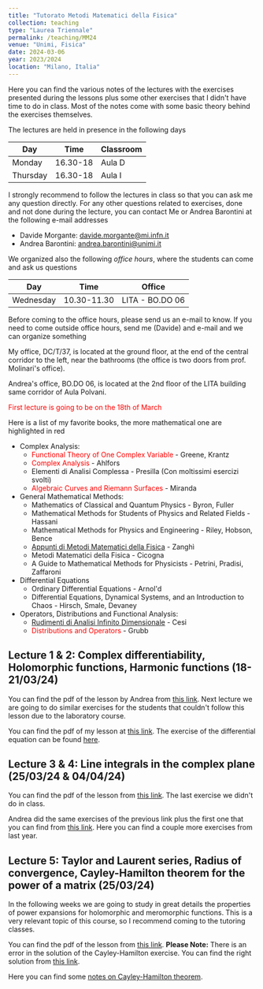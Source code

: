 ```yaml
---
title: "Tutorato Metodi Matematici della Fisica"
collection: teaching
type: "Laurea Triennale"
permalink: /teaching/MM24
venue: "Unimi, Fisica"
date: 2024-03-06
year: 2023/2024
location: "Milano, Italia"
---
```


Here you can find the various notes of the lectures with the exercises presented during the lessons plus some other exercises that I didn't have time to do in class. Most of the notes come with some basic theory behind the exercises themselves.

The lectures are held in presence in the following days

| Day       | Time            | Classroom                             |
| --------  | --------------- | ------------------------------------- |
| Monday    |  16.30-18       | Aula D                                |
| Thursday  |  16.30-18       | Aula I                                |

I strongly recommend to follow the lectures in class so that you can ask me any question directly. For any other questions related to exercises, done and not done during the lecture, you can contact Me or Andrea Barontini at the following e-mail addresses

* Davide Morgante: davide.morgante@mi.infn.it
* Andrea Barontini: andrea.barontini@unimi.it

We organized also the following *office hours*, where the students can come and ask us questions

| Day       | Time            | Office                                |
| --------  | --------------- | ------------------------------------- |
| Wednesday |  10.30-11.30    | LITA - BO.DO 06                       |      

Before coming to the office hours, please send us an e-mail to know. If you need to come outside office hours, send me (Davide) and e-mail and we can organize something 

My office, DC/T/37, is located at the ground floor, at the end of the central corridor to the left, near the bathrooms (the office is two doors from prof. Molinari's office).

Andrea's office, BO.DO 06, is located at the 2nd floor of the LITA building same corridor of Aula Polvani.

<span style="color:red">First lecture is going to be on the 18th of March</span> 


Here is a list of my favorite books, the more mathematical one are highlighted in red  

  * Complex Analysis:
    * <span style="color:red">Functional Theory of One Complex Variable</span> - Greene, Krantz
    * <span style="color:red">Complex Analysis</span> - Ahlfors
    * Elementi di Analisi Complessa - Presilla (Con moltissimi esercizi svolti)
    * <span style="color:red">Algebraic Curves and Riemann Surfaces</span> - Miranda
  * General Mathematical Methods:
    * Mathematics of Classical and Quantum Physics - Byron, Fuller
    * Mathematical Methods for Students of Physics and Related Fields - Hassani
    * Mathematical Methods for Physics and Engineering - Riley, Hobson, Bence
    * [Appunti di Metodi Matematici della Fisica](https://www.ge.infn.it/~zanghi/metodi/ZUL.pdf) - Zanghì
    * Metodi Matematici della Fisica - Cicogna
    * A Guide to Mathematical Methods for Physicists - Petrini, Pradisi, Zaffaroni
  * Differential Equations
    * Ordinary Differential Equations - Arnol'd
    * Differential Equations, Dynamical Systems, and an Introduction to Chaos - Hirsch, Smale, Devaney
  * Operators, Distributions and Functional Analysis:
    * [Rudimenti di Analisi Infinito Dimensionale](https://www.roma1.infn.it/~cesi/rudimenti/RAID-s-v03.pdf) - Cesi
    * <span style="color:red">Distributions and Operators</span> - Grubb

## Lecture 1 & 2: Complex differentiability, Holomorphic functions, Harmonic functions (18-21/03/24)
You can find the pdf of the lesson by Andrea from [this link](http://DavideMorgante.github.io/files/Lezione1.pdf).
Next lecture we are going to do similar exercises for the students that couldn't follow this lesson due to the laboratory course.

You can find the pdf of my lesson at [this link](http://DavideMorgante.github.io/files/Lezione1_3.pdf). The exercise of the differential equation can be found [here](http://DavideMorgante.github.io/files/Lezione1_2.pdf).

## Lecture 3 & 4: Line integrals in the complex plane (25/03/24 & 04/04/24)
You can find the pdf of the lesson from [this link](http://DavideMorgante.github.io/files/Integrali_1.pdf). The last exercise we didn't do in class.

Andrea did the same exercises of the previous link plus the first one that you can find from [this link](http://DavideMorgante.github.io/files/Metodi23/5-04-23_Frigerio.pdf). Here you can find a couple more exercises from last year.

## Lecture 5: Taylor and Laurent series, Radius of convergence, Cayley-Hamilton theorem for the power of a matrix (25/03/24)

In the following weeks we are going to study in great details the properties of power expansions for holomorphic and meromorphic functions. This is a very relevant topic of this course, so I recommend coming to the tutoring classes. 

You can find the pdf of the lesson from [this link](http://DavideMorgante.github.io/files/Lezione2.pdf). **Please Note:** There is an error in the solution of the Cayley-Hamilton exercise. You can find the right solution from [this link](http://DavideMorgante.github.io/files/CH_corretto.pdf).

Here you can find some [notes on Cayley-Hamilton theorem](https://web.mit.edu/2.151/www/Handouts/CayleyHamilton.pdf).


